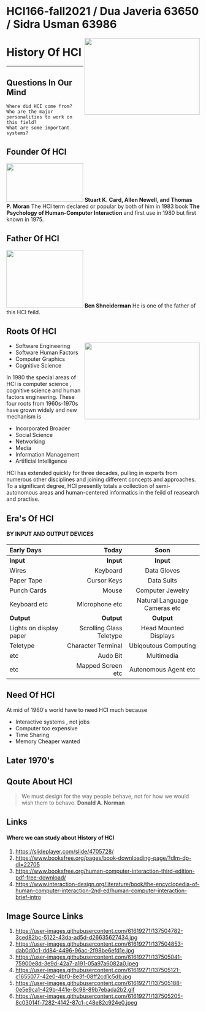 # HCI166-fall2021 / Dua Javeria 63650 / Sidra Usman 63986


<img align="right" width="300" height="200" src="https://user-images.githubusercontent.com/61619271/137503345-71aca742-6d23-45e8-807f-0fe2cdbbb561.png">

History Of HCI
===================

- - - - 
## Questions In Our Mind ##

    Where did HCI come from?
    Who are the major personalities to work on this field?
    What are some important systems?

## Founder Of HCI ##

<img src="https://user-images.githubusercontent.com/61619271/137499288-2db4c1f6-adb4-434a-9fe1-df1af4942fef.jpeg" width="200" height="100">   **Stuart K. Card, Allen Newell, and Thomas P. Moran**
The HCI term declared or popular by both of him in 1983 book **The Psychology of Human-Computer Interaction** and first use in 1980 but first known in 1975.



## Father Of HCI ##
<img src="https://user-images.githubusercontent.com/61619271/137501659-42697c55-eafb-4284-a645-5d9354002a5d.jpg" width="200" height="150">  **Ben Shneiderman**
He is one of the father of this HCI feild.
 


 
 ## Roots Of HCI ##

<img align="right" width="300" height="200" src="https://user-images.githubusercontent.com/61619271/137502347-fe5ed199-ebb8-4079-a20b-a6f88e581dc9.jpeg">


 * Software Engineering
 * Software Human Factors
 * Computer Graphics
 * Cognitive Science

In 1980 the special areas of HCI is computer science , cognitive science and human factors engineering. These four roots from 1960s-1970s have grown widely and new 
mechanism is

 * Incorporated Broader 
 * Social Science
 * Networking
 * Media
 * Information Management
 * Artificial Intelligence

HCI has extended quickly for three decades, pulling in experts from numerous other disciplines and joining different concepts and approaches. To a significant degree, HCI presently totals a collection of semi-autonomous areas and human-centered informatics in the feild of reasearch and practise.

## Era's Of HCI ##
#### BY INPUT AND OUTPUT DEVICES ####
Early Days | Today | Soon
| :--- | ---: | :---:
**Input** | **Input** | **Input**
Wires | Keyboard | Data Gloves
Paper Tape | Cursor Keys | Data Suits
Punch Cards | Mouse | Computer Jewelry 
Keyboard etc | Microphone etc | Natural Language Cameras etc
**Output**| **Output** | **Output**
Lights on display paper| Scrolling Glass Teletype |Head Mounted Displays
Teletype  | Character Terminal | Ubiqoutous Computing
etc | Audo Bit | Multimedia 
etc  | Mapped Screen etc | Autonomous Agent etc

## Need Of HCI ##
At mid of 1960's world have to need HCI much because

* Interactive systems , not jobs
* Computer too expensive
* Time Sharing
* Memory Cheaper wanted

## Later 1970's ##



## Qoute About HCI ##

> We must design for the way people behave, not for how we would wish them to behave.
> **Donald A. Norman**

## Links ##
#### Where we can study about History of HCI ####
1. https://slideplayer.com/slide/4705728/
2. https://www.booksfree.org/pages/book-downloading-page/?dlm-dp-dl=22705
3. https://www.booksfree.org/human-computer-interaction-third-edition-pdf-free-download/
4. https://www.interaction-design.org/literature/book/the-encyclopedia-of-human-computer-interaction-2nd-ed/human-computer-interaction-brief-intro

## Image Source Links ##
1. https://user-images.githubusercontent.com/61619271/137504782-3ced82bc-5122-43da-ad5d-d26635627434.jpg
2. https://user-images.githubusercontent.com/61619271/137504853-dab0d0c1-dd84-4496-96ac-2f98be6efd1e.jpg
3. https://user-images.githubusercontent.com/61619271/137505041-75900e8d-3e9d-42a7-a191-05a97a6082a0.jpeg
4. https://user-images.githubusercontent.com/61619271/137505121-c1655077-42e0-4bf0-8e3f-08ff2cd1c5db.jpg
5. https://user-images.githubusercontent.com/61619271/137505188-0e5e9ca1-429b-441e-8c98-89b7ebada2b2.gif
6. https://user-images.githubusercontent.com/61619271/137505205-8c03014f-7282-4142-87c1-c48e82c924e0.jpeg
